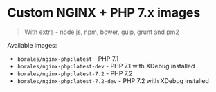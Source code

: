 # Custom NGINX + PHP 7.x images 

> With extra - node.js, npm, bower, gulp, grunt and pm2

Available images:

- `borales/nginx-php:latest` - PHP 7.1
- `borales/nginx-php:latest-dev` - PHP 7.1 with XDebug installed
- `borales/nginx-php:latest-7.2` - PHP 7.2
- `borales/nginx-php:latest-7.2-dev` - PHP 7.2 with XDebug installed
